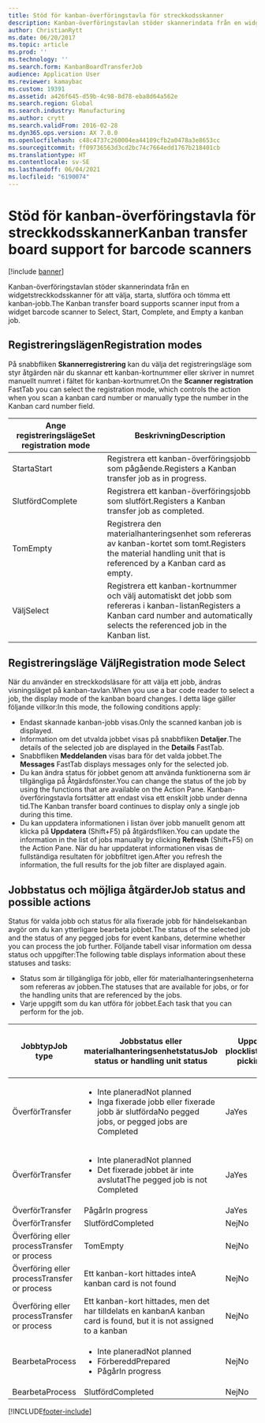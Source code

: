 ```yaml
---
title: Stöd för kanban-överföringstavla för streckkodsskanner
description: Kanban-överföringstavlan stöder skannerindata från en widgetstreckkodsskanner för att välja, starta, slutföra och tömma ett kanban-jobb.
author: ChristianRytt
ms.date: 06/20/2017
ms.topic: article
ms.prod: ''
ms.technology: ''
ms.search.form: KanbanBoardTransferJob
audience: Application User
ms.reviewer: kamaybac
ms.custom: 19391
ms.assetid: a426f645-d59b-4c98-8d78-eba8d64a562e
ms.search.region: Global
ms.search.industry: Manufacturing
ms.author: crytt
ms.search.validFrom: 2016-02-28
ms.dyn365.ops.version: AX 7.0.0
ms.openlocfilehash: c48c4737c260004ea44109cfb2a0478a3e8653cc
ms.sourcegitcommit: ff09736563d3cd2bc74c7664edd1767b218401cb
ms.translationtype: HT
ms.contentlocale: sv-SE
ms.lasthandoff: 06/04/2021
ms.locfileid: "6190074"
---
```

# <a name="kanban-transfer-board-support-for-barcode-scanners"></a><span data-ttu-id="134dd-103">Stöd för kanban-överföringstavla för streckkodsskanner</span><span class="sxs-lookup"><span data-stu-id="134dd-103">Kanban transfer board support for barcode scanners</span></span>

[!include [banner](../includes/banner.md)]

<span data-ttu-id="134dd-104">Kanban-överföringstavlan stöder skannerindata från en widgetstreckkodsskanner för att välja, starta, slutföra och tömma ett kanban-jobb.</span><span class="sxs-lookup"><span data-stu-id="134dd-104">The Kanban transfer board supports scanner input from a widget barcode scanner to Select, Start, Complete, and Empty a kanban job.</span></span>

## <a name="registration-modes"></a><span data-ttu-id="134dd-105">Registreringslägen</span><span class="sxs-lookup"><span data-stu-id="134dd-105">Registration modes</span></span>

<span data-ttu-id="134dd-106">På snabbfliken **Skannerregistrering** kan du välja det registreringsläge som styr åtgärden när du skannar ett kanban-kortnummer eller skriver in numret manuellt numret i fältet för kanban-kortnumret.</span><span class="sxs-lookup"><span data-stu-id="134dd-106">On the **Scanner registration** FastTab you can select the registration mode, which controls the action when you scan a kanban card number or manually type the number in the Kanban card number field.</span></span>

| <span data-ttu-id="134dd-107">Ange registreringsläge</span><span class="sxs-lookup"><span data-stu-id="134dd-107">Set registration mode</span></span> | <span data-ttu-id="134dd-108">Beskrivning</span><span class="sxs-lookup"><span data-stu-id="134dd-108">Description</span></span>                                                                                     |
|-----------------------|-------------------------------------------------------------------------------------------------|
| <span data-ttu-id="134dd-109">Starta</span><span class="sxs-lookup"><span data-stu-id="134dd-109">Start</span></span>                 | <span data-ttu-id="134dd-110">Registrera ett kanban-överföringsjobb som pågående.</span><span class="sxs-lookup"><span data-stu-id="134dd-110">Registers a Kanban transfer job as in progress.</span></span>                                                 |
| <span data-ttu-id="134dd-111">Slutförd</span><span class="sxs-lookup"><span data-stu-id="134dd-111">Complete</span></span>              | <span data-ttu-id="134dd-112">Registrera ett kanban-överföringsjobb som slutfört.</span><span class="sxs-lookup"><span data-stu-id="134dd-112">Registers a Kanban transfer job as completed.</span></span>                                                   |
| <span data-ttu-id="134dd-113">Tom</span><span class="sxs-lookup"><span data-stu-id="134dd-113">Empty</span></span>                 | <span data-ttu-id="134dd-114">Registrera den materialhanteringsenhet som refereras av kanban-kortet som tomt.</span><span class="sxs-lookup"><span data-stu-id="134dd-114">Registers the material handling unit that is referenced by a Kanban card as empty.</span></span>              |
| <span data-ttu-id="134dd-115">Välj</span><span class="sxs-lookup"><span data-stu-id="134dd-115">Select</span></span>                | <span data-ttu-id="134dd-116">Registrera ett kanban-kortnummer och välj automatiskt det jobb som refereras i kanban-listan</span><span class="sxs-lookup"><span data-stu-id="134dd-116">Registers a Kanban card number and automatically selects the referenced job in the Kanban list.</span></span> |

 
## <a name="registration-mode-select"></a><span data-ttu-id="134dd-117">Registreringsläge Välj</span><span class="sxs-lookup"><span data-stu-id="134dd-117">Registration mode Select</span></span>

<span data-ttu-id="134dd-118">När du använder en streckkodsläsare för att välja ett jobb, ändras visningsläget på kanban-tavlan.</span><span class="sxs-lookup"><span data-stu-id="134dd-118">When you use a bar code reader to select a job, the display mode of the kanban board changes.</span></span> <span data-ttu-id="134dd-119">I detta läge gäller följande villkor:</span><span class="sxs-lookup"><span data-stu-id="134dd-119">In this mode, the following conditions apply:</span></span>

-   <span data-ttu-id="134dd-120">Endast skannade kanban-jobb visas.</span><span class="sxs-lookup"><span data-stu-id="134dd-120">Only the scanned kanban job is displayed.</span></span>
-   <span data-ttu-id="134dd-121">Information om det utvalda jobbet visas på snabbfliken **Detaljer**.</span><span class="sxs-lookup"><span data-stu-id="134dd-121">The details of the selected job are displayed in the **Details** FastTab.</span></span>
-   <span data-ttu-id="134dd-122">Snabbfliken **Meddelanden** visas bara för det valda jobbet.</span><span class="sxs-lookup"><span data-stu-id="134dd-122">The **Messages** FastTab displays messages only for the selected job.</span></span>
-   <span data-ttu-id="134dd-123">Du kan ändra status för jobbet genom att använda funktionerna som är tillgängliga på Åtgärdsfönster.</span><span class="sxs-lookup"><span data-stu-id="134dd-123">You can change the status of the job by using the functions that are available on the Action Pane.</span></span> <span data-ttu-id="134dd-124">Kanban-överföringstavla fortsätter att endast visa ett enskilt jobb under denna tid.</span><span class="sxs-lookup"><span data-stu-id="134dd-124">The Kanban transfer board continues to display only a single job during this time.</span></span>
-   <span data-ttu-id="134dd-125">Du kan uppdatera informationen i listan över jobb manuellt genom att klicka på **Uppdatera** (Shift+F5) på åtgärdsfliken.</span><span class="sxs-lookup"><span data-stu-id="134dd-125">You can update the information in the list of jobs manually by clicking **Refresh** (Shift+F5) on the Action Pane.</span></span> <span data-ttu-id="134dd-126">När du har uppdaterat informationen visas de fullständiga resultaten för jobbfiltret igen.</span><span class="sxs-lookup"><span data-stu-id="134dd-126">After you refresh the information, the full results for the job filter are displayed again.</span></span>

## <a name="job-status-and-possible-actions"></a><span data-ttu-id="134dd-127">Jobbstatus och möjliga åtgärder</span><span class="sxs-lookup"><span data-stu-id="134dd-127">Job status and possible actions</span></span>
<span data-ttu-id="134dd-128">Status för valda jobb och status för alla fixerade jobb för händelsekanban avgör om du kan ytterligare bearbeta jobbet.</span><span class="sxs-lookup"><span data-stu-id="134dd-128">The status of the selected job and the status of any pegged jobs for event kanbans, determine whether you can process the job further.</span></span> <span data-ttu-id="134dd-129">Följande tabell visar information om dessa status och uppgifter:</span><span class="sxs-lookup"><span data-stu-id="134dd-129">The following table displays information about these statuses and tasks:</span></span>
-   <span data-ttu-id="134dd-130">Status som är tillgängliga för jobb, eller för materialhanteringsenheterna som refereras av jobben.</span><span class="sxs-lookup"><span data-stu-id="134dd-130">The statuses that are available for jobs, or for the handling units that are referenced by the jobs.</span></span>
-   <span data-ttu-id="134dd-131">Varje uppgift som du kan utföra för jobbet.</span><span class="sxs-lookup"><span data-stu-id="134dd-131">Each task that you can perform for the job.</span></span>

<table>
<colgroup>
<col width="12%" />
<col width="12%" />
<col width="12%" />
<col width="12%" />
<col width="12%" />
<col width="12%" />
<col width="12%" />
<col width="12%" />
</colgroup>
<thead>
<tr class="header">
<th><span data-ttu-id="134dd-132">Jobbtyp</span><span class="sxs-lookup"><span data-stu-id="134dd-132">Job type</span></span></th>
<th><span data-ttu-id="134dd-133">Jobbstatus eller materialhanteringsenhetstatus</span><span class="sxs-lookup"><span data-stu-id="134dd-133">Job status or handling unit status</span></span></th>
<th><span data-ttu-id="134dd-134">Uppdatera plocklista</span><span class="sxs-lookup"><span data-stu-id="134dd-134">Update picking list</span></span></th>
<th><span data-ttu-id="134dd-135">Starta</span><span class="sxs-lookup"><span data-stu-id="134dd-135">Start</span></span></th>
<th><span data-ttu-id="134dd-136">Uppdatera registrering</span><span class="sxs-lookup"><span data-stu-id="134dd-136">Update registration</span></span></th>
<th><span data-ttu-id="134dd-137">Slutförd</span><span class="sxs-lookup"><span data-stu-id="134dd-137">Complete</span></span></th>
<th><span data-ttu-id="134dd-138">Tom</span><span class="sxs-lookup"><span data-stu-id="134dd-138">Empty</span></span></th>
<th><span data-ttu-id="134dd-139">Skapa händelse-kanban</span><span class="sxs-lookup"><span data-stu-id="134dd-139">Create event kanbans</span></span></th>
</tr>
</thead>
<tbody>
<tr class="odd">
<td><span data-ttu-id="134dd-140">Överför</span><span class="sxs-lookup"><span data-stu-id="134dd-140">Transfer</span></span></td>
<td><ul>
<li><span data-ttu-id="134dd-141">Inte planerad</span><span class="sxs-lookup"><span data-stu-id="134dd-141">Not planned</span></span></li>
<li><span data-ttu-id="134dd-142">Inga fixerade jobb eller fixerade jobb är slutförda</span><span class="sxs-lookup"><span data-stu-id="134dd-142">No pegged jobs, or pegged jobs are Completed</span></span></li>
</ul></td>
<td><span data-ttu-id="134dd-143">Ja</span><span class="sxs-lookup"><span data-stu-id="134dd-143">Yes</span></span></td>
<td><span data-ttu-id="134dd-144">Ja</span><span class="sxs-lookup"><span data-stu-id="134dd-144">Yes</span></span></td>
<td><span data-ttu-id="134dd-145">Ja</span><span class="sxs-lookup"><span data-stu-id="134dd-145">Yes</span></span></td>
<td><span data-ttu-id="134dd-146">Ja</span><span class="sxs-lookup"><span data-stu-id="134dd-146">Yes</span></span></td>
<td><span data-ttu-id="134dd-147">Nej</span><span class="sxs-lookup"><span data-stu-id="134dd-147">No</span></span></td>
<td><span data-ttu-id="134dd-148">Ja</span><span class="sxs-lookup"><span data-stu-id="134dd-148">Yes</span></span></td>
</tr>
<tr class="even">
<td><span data-ttu-id="134dd-149">Överför</span><span class="sxs-lookup"><span data-stu-id="134dd-149">Transfer</span></span></td>
<td><ul>
<li><span data-ttu-id="134dd-150">Inte planerad</span><span class="sxs-lookup"><span data-stu-id="134dd-150">Not planned</span></span></li>
<li><span data-ttu-id="134dd-151">Det fixerade jobbet är inte avslutat</span><span class="sxs-lookup"><span data-stu-id="134dd-151">The pegged job is not Completed</span></span></li>
</ul></td>
<td><span data-ttu-id="134dd-152">Ja</span><span class="sxs-lookup"><span data-stu-id="134dd-152">Yes</span></span></td>
<td><span data-ttu-id="134dd-153">Nej</span><span class="sxs-lookup"><span data-stu-id="134dd-153">No</span></span></td>
<td><span data-ttu-id="134dd-154">Ja</span><span class="sxs-lookup"><span data-stu-id="134dd-154">Yes</span></span></td>
<td><span data-ttu-id="134dd-155">Nej</span><span class="sxs-lookup"><span data-stu-id="134dd-155">No</span></span></td>
<td><span data-ttu-id="134dd-156">Nej</span><span class="sxs-lookup"><span data-stu-id="134dd-156">No</span></span></td>
<td><span data-ttu-id="134dd-157">Nej</span><span class="sxs-lookup"><span data-stu-id="134dd-157">No</span></span></td>
</tr>
<tr class="odd">
<td><span data-ttu-id="134dd-158">Överför</span><span class="sxs-lookup"><span data-stu-id="134dd-158">Transfer</span></span></td>
<td><span data-ttu-id="134dd-159">Pågår</span><span class="sxs-lookup"><span data-stu-id="134dd-159">In progress</span></span></td>
<td><span data-ttu-id="134dd-160">Ja</span><span class="sxs-lookup"><span data-stu-id="134dd-160">Yes</span></span></td>
<td><span data-ttu-id="134dd-161">Nej</span><span class="sxs-lookup"><span data-stu-id="134dd-161">No</span></span></td>
<td><span data-ttu-id="134dd-162">Ja</span><span class="sxs-lookup"><span data-stu-id="134dd-162">Yes</span></span></td>
<td><span data-ttu-id="134dd-163">Ja</span><span class="sxs-lookup"><span data-stu-id="134dd-163">Yes</span></span></td>
<td><span data-ttu-id="134dd-164">Nej</span><span class="sxs-lookup"><span data-stu-id="134dd-164">No</span></span></td>
<td><span data-ttu-id="134dd-165">Nej</span><span class="sxs-lookup"><span data-stu-id="134dd-165">No</span></span></td>
</tr>
<tr class="even">
<td><span data-ttu-id="134dd-166">Överför</span><span class="sxs-lookup"><span data-stu-id="134dd-166">Transfer</span></span></td>
<td><span data-ttu-id="134dd-167">Slutförd</span><span class="sxs-lookup"><span data-stu-id="134dd-167">Completed</span></span></td>
<td><span data-ttu-id="134dd-168">Nej</span><span class="sxs-lookup"><span data-stu-id="134dd-168">No</span></span></td>
<td><span data-ttu-id="134dd-169">Nej</span><span class="sxs-lookup"><span data-stu-id="134dd-169">No</span></span></td>
<td><span data-ttu-id="134dd-170">Nej</span><span class="sxs-lookup"><span data-stu-id="134dd-170">No</span></span></td>
<td><span data-ttu-id="134dd-171">Nej</span><span class="sxs-lookup"><span data-stu-id="134dd-171">No</span></span></td>
<td><span data-ttu-id="134dd-172">Ja</span><span class="sxs-lookup"><span data-stu-id="134dd-172">Yes</span></span></td>
<td><span data-ttu-id="134dd-173">Nej</span><span class="sxs-lookup"><span data-stu-id="134dd-173">No</span></span></td>
</tr>
<tr class="odd">
<td><span data-ttu-id="134dd-174">Överföring eller process</span><span class="sxs-lookup"><span data-stu-id="134dd-174">Transfer or process</span></span></td>
<td><span data-ttu-id="134dd-175">Tom</span><span class="sxs-lookup"><span data-stu-id="134dd-175">Empty</span></span></td>
<td><span data-ttu-id="134dd-176">Nej</span><span class="sxs-lookup"><span data-stu-id="134dd-176">No</span></span></td>
<td><span data-ttu-id="134dd-177">Nej</span><span class="sxs-lookup"><span data-stu-id="134dd-177">No</span></span></td>
<td><span data-ttu-id="134dd-178">Nej</span><span class="sxs-lookup"><span data-stu-id="134dd-178">No</span></span></td>
<td><span data-ttu-id="134dd-179">Nej</span><span class="sxs-lookup"><span data-stu-id="134dd-179">No</span></span></td>
<td><span data-ttu-id="134dd-180">Nej</span><span class="sxs-lookup"><span data-stu-id="134dd-180">No</span></span></td>
<td><span data-ttu-id="134dd-181">Nej</span><span class="sxs-lookup"><span data-stu-id="134dd-181">No</span></span></td>
</tr>
<tr class="even">
<td><span data-ttu-id="134dd-182">Överföring eller process</span><span class="sxs-lookup"><span data-stu-id="134dd-182">Transfer or process</span></span></td>
<td><span data-ttu-id="134dd-183">Ett kanban-kort hittades inte</span><span class="sxs-lookup"><span data-stu-id="134dd-183">A kanban card is not found</span></span></td>
<td><span data-ttu-id="134dd-184">Nej</span><span class="sxs-lookup"><span data-stu-id="134dd-184">No</span></span></td>
<td><span data-ttu-id="134dd-185">Nej</span><span class="sxs-lookup"><span data-stu-id="134dd-185">No</span></span></td>
<td><span data-ttu-id="134dd-186">Nej</span><span class="sxs-lookup"><span data-stu-id="134dd-186">No</span></span></td>
<td><span data-ttu-id="134dd-187">Nej</span><span class="sxs-lookup"><span data-stu-id="134dd-187">No</span></span></td>
<td><span data-ttu-id="134dd-188">Nej</span><span class="sxs-lookup"><span data-stu-id="134dd-188">No</span></span></td>
<td><span data-ttu-id="134dd-189">Nej</span><span class="sxs-lookup"><span data-stu-id="134dd-189">No</span></span></td>
</tr>
<tr class="odd">
<td><span data-ttu-id="134dd-190">Överföring eller process</span><span class="sxs-lookup"><span data-stu-id="134dd-190">Transfer or process</span></span></td>
<td><span data-ttu-id="134dd-191">Ett kanban-kort hittades, men det har tilldelats en kanban</span><span class="sxs-lookup"><span data-stu-id="134dd-191">A kanban card is found, but it is not assigned to a kanban</span></span></td>
<td><span data-ttu-id="134dd-192">Nej</span><span class="sxs-lookup"><span data-stu-id="134dd-192">No</span></span></td>
<td><span data-ttu-id="134dd-193">Nej</span><span class="sxs-lookup"><span data-stu-id="134dd-193">No</span></span></td>
<td><span data-ttu-id="134dd-194">Nej</span><span class="sxs-lookup"><span data-stu-id="134dd-194">No</span></span></td>
<td><span data-ttu-id="134dd-195">Nej</span><span class="sxs-lookup"><span data-stu-id="134dd-195">No</span></span></td>
<td><span data-ttu-id="134dd-196">Nej</span><span class="sxs-lookup"><span data-stu-id="134dd-196">No</span></span></td>
<td><span data-ttu-id="134dd-197">Nej</span><span class="sxs-lookup"><span data-stu-id="134dd-197">No</span></span></td>
</tr>
<tr class="even">
<td><span data-ttu-id="134dd-198">Bearbeta</span><span class="sxs-lookup"><span data-stu-id="134dd-198">Process</span></span></td>
<td><ul>
<li><span data-ttu-id="134dd-199">Inte planerad</span><span class="sxs-lookup"><span data-stu-id="134dd-199">Not planned</span></span></li>
<li><span data-ttu-id="134dd-200">Förberedd</span><span class="sxs-lookup"><span data-stu-id="134dd-200">Prepared</span></span></li>
<li><span data-ttu-id="134dd-201">Pågår</span><span class="sxs-lookup"><span data-stu-id="134dd-201">In progress</span></span></li>
</ul></td>
<td><span data-ttu-id="134dd-202">Nej</span><span class="sxs-lookup"><span data-stu-id="134dd-202">No</span></span></td>
<td><span data-ttu-id="134dd-203">Nej</span><span class="sxs-lookup"><span data-stu-id="134dd-203">No</span></span></td>
<td><span data-ttu-id="134dd-204">Nej</span><span class="sxs-lookup"><span data-stu-id="134dd-204">No</span></span></td>
<td><span data-ttu-id="134dd-205">Nej</span><span class="sxs-lookup"><span data-stu-id="134dd-205">No</span></span></td>
<td><span data-ttu-id="134dd-206">Nej</span><span class="sxs-lookup"><span data-stu-id="134dd-206">No</span></span></td>
<td><span data-ttu-id="134dd-207">Nej</span><span class="sxs-lookup"><span data-stu-id="134dd-207">No</span></span></td>
</tr>
<tr class="odd">
<td><span data-ttu-id="134dd-208">Bearbeta</span><span class="sxs-lookup"><span data-stu-id="134dd-208">Process</span></span></td>
<td><span data-ttu-id="134dd-209">Slutförd</span><span class="sxs-lookup"><span data-stu-id="134dd-209">Completed</span></span></td>
<td><span data-ttu-id="134dd-210">Nej</span><span class="sxs-lookup"><span data-stu-id="134dd-210">No</span></span></td>
<td><span data-ttu-id="134dd-211">Nej</span><span class="sxs-lookup"><span data-stu-id="134dd-211">No</span></span></td>
<td><span data-ttu-id="134dd-212">Nej</span><span class="sxs-lookup"><span data-stu-id="134dd-212">No</span></span></td>
<td><span data-ttu-id="134dd-213">Nej</span><span class="sxs-lookup"><span data-stu-id="134dd-213">No</span></span></td>
<td><span data-ttu-id="134dd-214">Nej</span><span class="sxs-lookup"><span data-stu-id="134dd-214">No</span></span></td>
<td><span data-ttu-id="134dd-215">Nej</span><span class="sxs-lookup"><span data-stu-id="134dd-215">No</span></span></td>
</tr>
</tbody>
</table>







[!INCLUDE[footer-include](../../includes/footer-banner.md)]